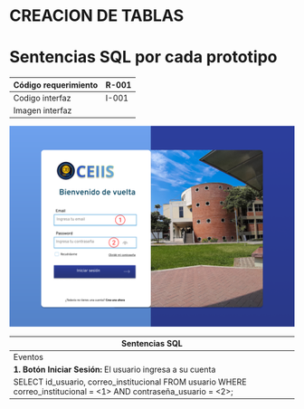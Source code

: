 # CREACION DE TABLAS


# Sentencias SQL por cada prototipo
| Código requerimiento | R-001 |
| --- | --- |
| Codigo interfaz |  I-001 |
| Imagen interfaz  |

![Alt texasdt](Loginpage.png)

| Sentencias SQL |
| --- |
| Eventos |
| **1. Botón Iniciar Sesión:** El usuario ingresa a su cuenta |
|SELECT id_usuario, correo_institucional FROM usuario WHERE correo_institucional = <1> AND contraseña_usuario = <2>;|
